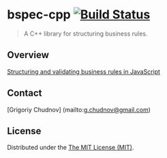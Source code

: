 # bspec-cpp [![Build Status](https://travis-ci.org/gchudnov/bspec-cpp.svg?branch=master)](https://travis-ci.org/gchudnov/bspec-cpp)

> A C++ library for structuring business rules.

## Overview

[Structuring and validating business rules in JavaScript](https://medium.com/@gchudnov/structuring-and-validating-business-rules-in-javascript-fbaa1019902a)


## Contact

[Grigoriy Chudnov] (mailto:g.chudnov@gmail.com)


## License

Distributed under the [The MIT License (MIT)](https://github.com/gchudnov/bspec-cpp/blob/master/LICENSE).
